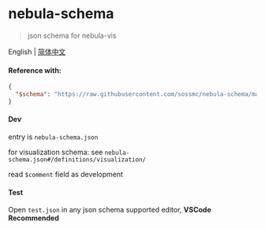 # nebula-schema

> json schema for nebula-vis

English | [简体中文](./README_CN.md)

#### Reference with:

```json
{
  "$schema": "https://raw.githubusercontent.com/sossmc/nebula-schema/master/schema#"
}
```

#### Dev

entry is `nebula-schema.json`

for visualization schema: see `nebula-schema.json#/definitions/visualization/`

read `$comment` field as development

#### Test

Open `test.json` in any json schema supported editor, **VSCode Recommended**
